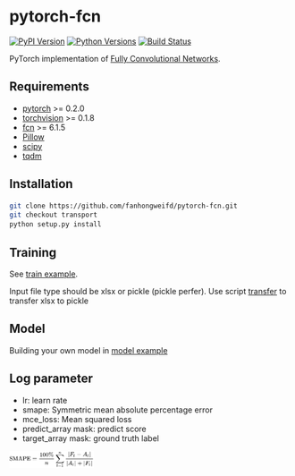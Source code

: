 # pytorch-fcn

[![PyPI Version](https://img.shields.io/pypi/v/torchfcn.svg)](https://pypi.python.org/pypi/torchfcn)
[![Python Versions](https://img.shields.io/pypi/pyversions/torchfcn.svg)](https://pypi.org/project/torchfcn)
[![Build Status](https://travis-ci.org/wkentaro/pytorch-fcn.svg?branch=master)](https://travis-ci.org/wkentaro/pytorch-fcn)

PyTorch implementation of [Fully Convolutional Networks](https://github.com/shelhamer/fcn.berkeleyvision.org).


## Requirements

- [pytorch](https://github.com/pytorch/pytorch) >= 0.2.0
- [torchvision](https://github.com/pytorch/vision) >= 0.1.8
- [fcn](https://github.com/wkentaro/fcn) >= 6.1.5
- [Pillow](https://github.com/python-pillow/Pillow)
- [scipy](https://github.com/scipy/scipy)
- [tqdm](https://github.com/tqdm/tqdm)


## Installation

```bash
git clone https://github.com/fanhongweifd/pytorch-fcn.git
git checkout transport
python setup.py install
```

## Training

See [train example](examples/voc/train.sh).

Input file type should be xlsx or pickle (pickle perfer).
Use script [transfer](torchfcn/datasets/transport.py) to transfer xlsx to pickle


## Model
Building your own model in [model example](torchfcn/models/fcn8s_pm25.py)


## Log parameter
- lr: learn rate
- smape: Symmetric mean absolute percentage error
- mce_loss: Mean squared loss
- predict_array mask: predict score
- target_array mask: ground truth label

<img src=".readme/smape.svg" width="30%" />  